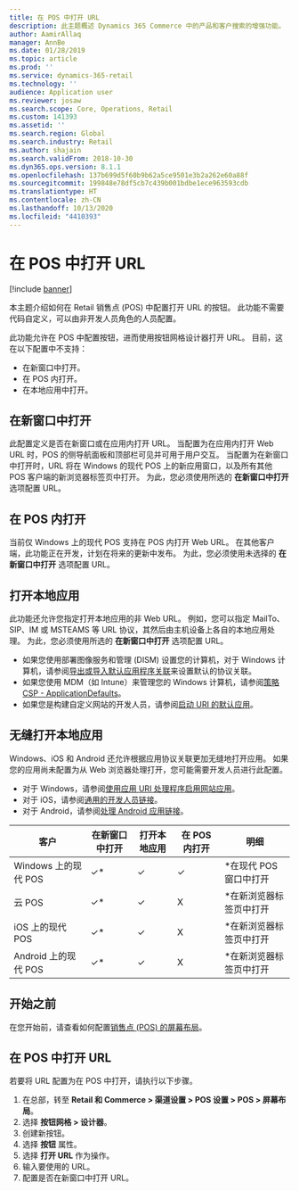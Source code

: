 ```yaml
---
title: 在 POS 中打开 URL
description: 此主题概述 Dynamics 365 Commerce 中的产品和客户搜索的增强功能。
author: AamirAllaq
manager: AnnBe
ms.date: 01/28/2019
ms.topic: article
ms.prod: ''
ms.service: dynamics-365-retail
ms.technology: ''
audience: Application user
ms.reviewer: josaw
ms.search.scope: Core, Operations, Retail
ms.custom: 141393
ms.assetid: ''
ms.search.region: Global
ms.search.industry: Retail
ms.author: shajain
ms.search.validFrom: 2018-10-30
ms.dyn365.ops.version: 8.1.1
ms.openlocfilehash: 137b699d5f60b9b62a5ce9501e3b2a262e60a88f
ms.sourcegitcommit: 199848e78df5cb7c439b001bdbe1ece963593cdb
ms.translationtype: HT
ms.contentlocale: zh-CN
ms.lasthandoff: 10/13/2020
ms.locfileid: "4410393"
---
```

# <a name="open-url-in-pos"></a>在 POS 中打开 URL

[!include [banner](includes/banner.md)]

本主题介绍如何在 Retail 销售点 (POS) 中配置打开 URL 的按钮。 此功能不需要代码自定义，可以由非开发人员角色的人员配置。 

此功能允许在 POS 中配置按钮，进而使用按钮网格设计器打开 URL。 目前，这在以下配置中不支持：

- 在新窗口中打开。
- 在 POS 内打开。
- 在本地应用中打开。

## <a name="open-in-new-window"></a>在新窗口中打开

此配置定义是否在新窗口或在应用内打开 URL。 当配置为在应用内打开 Web URL 时，POS 的侧导航面板和顶部栏可见并可用于用户交互。 当配置为在新窗口中打开时，URL 将在 Windows 的现代 POS 上的新应用窗口，以及所有其他 POS 客户端的新浏览器标签页中打开。 为此，您必须使用所选的 **在新窗口中打开** 选项配置 URL。

## <a name="open-within-pos"></a>在 POS 内打开

当前仅 Windows 上的现代 POS 支持在 POS 内打开 Web URL。 在其他客户端，此功能正在开发，计划在将来的更新中发布。 为此，您必须使用未选择的 **在新窗口中打开** 选项配置 URL。

## <a name="open-a-native-app"></a>打开本地应用

此功能还允许您指定打开本地应用的非 Web URL。 例如，您可以指定 MailTo、SIP、IM 或 MSTEAMS 等 URL 协议，其然后由主机设备上各自的本地应用处理。 为此，您必须使用所选的 **在新窗口中打开** 选项配置 URL。

- 如果您使用部署图像服务和管理 (DISM) 设置您的计算机，对于 Windows 计算机，请参阅[导出或导入默认应用程序关联](https://docs.microsoft.com/windows-hardware/manufacture/desktop/export-or-import-default-application-associations)来设置默认的协议关联。
- 如果您使用 MDM（如 Intune）来管理您的 Windows 计算机，请参阅[策略 CSP - ApplicationDefaults](https://docs.microsoft.com/windows/client-management/mdm/policy-csp-applicationdefaults)。
- 如果您是构建自定义网站的开发人员，请参阅[启动 URI 的默认应用](https://docs.microsoft.com/windows/uwp/launch-resume/launch-default-app)。

## <a name="open-a-native-app-seamlessly"></a>无缝打开本地应用

Windows、iOS 和 Android 还允许根据应用协议关联更加无缝地打开应用。 如果您的应用尚未配置为从 Web 浏览器处理打开，您可能需要开发人员进行此配置。

- 对于 Windows，请参阅[使用应用 URI 处理程序启用网站应用](https://docs.microsoft.com/windows/uwp/launch-resume/web-to-app-linking)。
- 对于 iOS，请参阅[通用的开发人员链接](https://developer.apple.com/ios/universal-links/)。
- 对于 Android，请参阅[处理 Android 应用链接](https://developer.android.com/training/app-links/)。

| 客户                | 在新窗口中打开 | 打开本地应用 | 在 POS 内打开 | 明细                           |
|-----------------------|--------------------|-----------------|-----------------|-----------------------------------|
| Windows 上的现代 POS | ✓\*                | ✓               | ✓              | \*在现代 POS 窗口中打开 |
| 云 POS             | ✓\*                | ✓               | X              | \*在新浏览器标签页中打开        |
| iOS 上的现代 POS     | ✓\*                | ✓               | X              | \*在新浏览器标签页中打开        |
| Android 上的现代 POS | ✓\*                | ✓               | X              | \*在新浏览器标签页中打开        |

## <a name="before-you-begin"></a>开始之前

在您开始前，请查看如何配置[销售点 (POS) 的屏幕布局](pos-screen-layouts.md)。

## <a name="open-url-in-pos"></a>在 POS 中打开 URL

若要将 URL 配置为在 POS 中打开，请执行以下步骤。

1. 在总部，转至 **Retail 和 Commerce \> 渠道设置 \> POS 设置 \> POS \> 屏幕布局**。
2. 选择 **按钮网格 \> 设计器**。
3. 创建新按钮。
4. 选择 **按钮** 属性。
5. 选择 **打开 URL** 作为操作。
6. 输入要使用的 URL。
7. 配置是否在新窗口中打开 URL。
